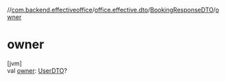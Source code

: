 //[com.backend.effectiveoffice](../../../index.md)/[office.effective.dto](../index.md)/[BookingResponseDTO](index.md)/[owner](owner.md)

# owner

[jvm]\
val [owner](owner.md): [UserDTO](../-user-d-t-o/index.md)?
